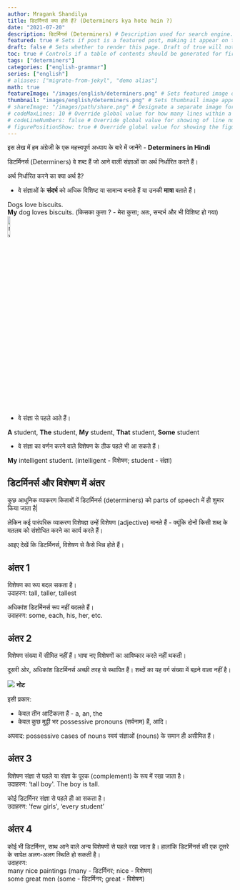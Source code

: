 ```yaml
---
author: Mragank Shandilya
title: डिटर्मिनर्स क्या होते हैं? (Determiners kya hote hein ?) 
date: "2021-07-20"
description: डिटर्मिनर्स (Determiners) # Description used for search engine.
featured: true # Sets if post is a featured post, making it appear on the sidebar. A featured post won't be listed on the sidebar if it's the current page
draft: false # Sets whether to render this page. Draft of true will not be rendered.
toc: true # Controls if a table of contents should be generated for first-level links automatically.
tags: ["determiners"]
categories: ["english-grammar"]
series: ["english"]
# aliases: ["migrate-from-jekyl", "demo alias"]
math: true
featureImage: "/images/english/determiners.png" # Sets featured image on blog post.
thumbnail: "images/english/determiners.png" # Sets thumbnail image appearing inside card on homepage. I will keep it the same as featureImage.
# shareImage: "/images/path/share.png" # Designate a separate image for social media sharing.
# codeMaxLines: 10 # Override global value for how many lines within a code block before auto-collapsing.
# codeLineNumbers: false # Override global value for showing of line numbers within code block.
# figurePositionShow: true # Override global value for showing the figure label.
---
```


इस लेख में हम अंग्रेजी के एक महत्त्वपूर्ण अध्याय के बारे में जानेंगे - <strong>Determiners in Hindi</strong>

डिटर्मिनर्स (Determiners) वे शब्द हैं जो आने वाली संज्ञाओं का अर्थ निर्धारित करते हैं।

अर्थ निर्धारित करने का क्या अर्थ है?

* वे संज्ञाओं के <strong>संदर्भ</strong> को अधिक विशिष्ट या सामान्य बनाते हैं या उनकी <strong>मात्रा</strong> बताते हैं।

Dogs love biscuits. <br>
<b>My</b> dog loves biscuits. (किसका कुत्ता ? - मेरा कुत्ता; अतः, सन्दर्भ और भी विशिष्ट हो गया) <br>
<img src="../../../images/english/my-dog-determiner.png" alt="my - determiner" style="width:11%;height:11%;">

* वे संज्ञा से पहले आते हैं।

<b>A</b> student, <b>The</b> student, <b>My</b> student, <b>That</b> student, <b>Some</b> student

* वे संज्ञा का वर्णन करने वाले विशेषण के ठीक पहले भी आ सकते हैं।

<b>My</b> intelligent student. (intelligent - विशेषण; student - संज्ञा)


## डिटर्मिनर्स और विशेषण में अंतर 

कुछ आधुनिक व्याकरण किताबों में डिटर्मिनर्स (determiners) को parts of speech में ही शुमार किया जाता है| 

लेकिन कई पारंपरिक व्याकरण विशेषज्ञ उन्हें विशेषण (adjective) मानते हैं - क्यूंकि दोनों किसी शब्द के मतलब को संशोधित करने का कार्य करते हैं।

आइए देखें कि डिटर्मिनर्स, विशेषण से कैसे भिन्न होते हैं।

## अंतर 1

विशेषण का रूप बदल सकता है। <br>
उदाहरण: tall, taller, tallest

अधिकांश डिटर्मिनर्स रूप नहीं बदलते हैं। <br>
उदाहरण: some, each, his, her, etc.

## अंतर 2

विशेषण संख्या में सीमित नहीं हैं। भाषा नए विशेषणों का आविष्कार करते नहीं थकती।

दूसरी ओर, अधिकांश डिटर्मिनर्स अच्छी तरह से स्थापित हैं। शब्दों का यह वर्ग संख्या में बढ़ने वाला नहीं है।

<div class="toc-mak">
  <img src="../../../images/pencil.png">
  <b>नोट</b><br>

 इसी प्रकार: 
* केवल तीन आर्टिकल्स हैं - a, an, the
* केवल कुछ मुट्ठी भर possessive pronouns (सर्वनाम) हैं, आदि।

अपवाद: possessive cases of nouns स्वयं संज्ञाओं (nouns) के समान ही असीमित हैं।
</div>


## अंतर 3

विशेषण संज्ञा से पहले या संज्ञा के पूरक (complement) के रूप में रखा जाता है। <br>
उदाहरण: ‘tall boy'. The boy is tall.

कोई डिटर्मिनर संज्ञा से पहले ही आ सकता है। <br>
उदाहरण: 'few girls', ‘every student’

## अंतर 4

कोई भी डिटर्मिनर, साथ आने वाले अन्य विशेषणों से पहले रखा जाता है। हालांकि डिटर्मिनर्स की एक दूसरे के सापेक्ष अलग-अलग स्थिति हो सकती है।<br>
उदाहरण: <br>
many nice paintings (many - डिटर्मिनर; nice - विशेषण) <br>
some great men (some - डिटर्मिनर; great - विशेषण)

